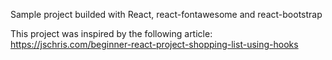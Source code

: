 Sample project builded with React, react-fontawesome and react-bootstrap

This project was inspired by the following article: https://jschris.com/beginner-react-project-shopping-list-using-hooks